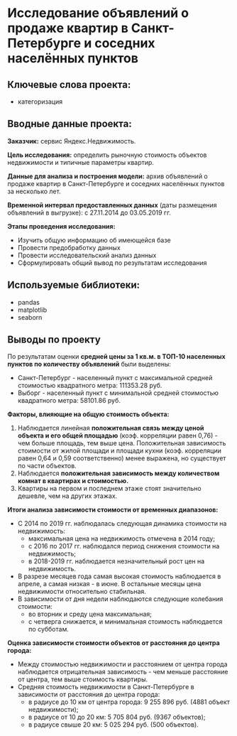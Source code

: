 # Исследование объявлений о продаже квартир в Санкт-Петербурге и соседних населённых пунктов

## Ключевые слова проекта: 
- категоризация

## Вводные данные проекта:

**Заказчик:** сервис Яндекс.Недвижимость.

**Цель исследования:** определить рыночную стоимость объектов недвижимости и типичные параметры квартир.

**Данные для анализа и построения модели:** архив объявлений о продаже квартир в Санкт-Петербурге и соседних населённых пунктов за несколько лет.

**Временной интервал предоставленных данных** (даты размещения объявлений в выгрузке): c 27.11.2014 до 03.05.2019 гг.

**Этапы проведения исследования:**
- Изучить общую информацию об имеющейся базе
- Провести предобработку данных
- Провести исследовательский анализ данных
- Сформулировать общий вывод по результатам исследования

## Используемые библиотеки:
- pandas
- matplotlib
- seaborn

## Выводы по проекту

По результатам оценки **средней цены за 1 кв.м. в ТОП-10 населенных пунктов по количеству объявлений** были выделены:
- Санкт-Петербург - населенный пункт с максимальной средней стоимостью квадратного метра: 111353.28 руб.
- Выборг - населенный пункт с минимальной средней стоимостью квадратного метра: 58101.86 руб.

**Факторы, влияющие на общую стоимость объекта:**
1. Наблюдается линейная **положительная связь между ценой объекта и его общей площадью** (коэф. корреляции равен 0,76) - чем больше площадь, тем выше цена. Положительная зависимость стоимости от жилой площади и площади кухни (коэф. корреляции равен 0,64 и 0,59 соответственно) менее выражена, но существует по части объектов.
2. Наблюдается **положительная зависимость между количеством комнат в квартирах и стоимостью.**
3. Квартиры на первом и последнем этаже стоят значительно дешевле, чем на других этажах.

**Итоги анализа зависимости стоимости от временных диапазонов:**
- С 2014 по 2019 гг. наблюдалась следующая динамика стоимости на недвижимость:
  - максимальная цена на недвижимость отмечена в 2014 году;
  - с 2016 по 2017 гг. наблюдался период снижения стоимости на недвижимость;
  - в 2018-2019 гг. наблюдается незначительный рост цен на недвижимость.
- В разрезе месяцев года самая высокая стоимость наблюдается в апреле, а самая низкая - в июне. В остальные месяцы цена недвижимости относительно стабильная.
- В зависимости от дня недели наблюдаются следующие колебания стоимости:
  - во вторник и среду цена максимальная;
  - с четверга снижается, и минимальная стоимость наблюдается по субботам.

**Оценка зависимости стоимости объектов от расстояния до центра города:**
- Между стоимостью недвижимости и расстоянием от центра города наблюдается отрицательная зависимость - чем меньше расстояние от центра, тем выше стоимость квартиры.
- Средняя стоимость недвижимости в Санкт-Петербурге в зависимости от расстояния до центра города:
  - в радиусе до 10 км от центра города: 9 255 896 руб. (4881 объект недвижимости);
  - в радиусе от 10 до 20 км: 5 705 804 руб. (9367 объектов);
  - в радиусе свыше 20 км: 5 025 294 руб. (500 объектов).

